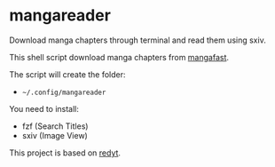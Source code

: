 # mangareader
Download manga chapters through terminal and read them using sxiv.

This shell script download manga chapters from [mangafast](https://mangafast.net).

The script will create the folder:

  - `~/.config/mangareader`

You need to install:
  - fzf (Search Titles)
  - sxiv (Image View)

This project is based on [redyt](https://github.com/Bugswriter/redyt/blob/main/redyt).
